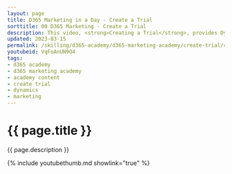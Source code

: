 ```yaml
---
layout: page
title: D365 Marketing in a Day - Create a Trial
sorttitle: 00 D365 Marketing - Create a Trial
description: This video, <strong>Creating a Trial</strong>, provides Dynamics 365 partners with stepy-by-step guidance on how to quickly create a D365 Marketing trial.
updated: 2023-03-15
permalink: /skilling/d365-academy/d365-marketing-academy/create-trial/create-trial
youtubeid: VqFoAnUN9O4
tags: 
- d365 academy
- d365 marketing academy
- academy content
- create trial
- dynamics
- marketing
---
```


# {{ page.title }}

{{ page.description }}

{% include youtubethumb.md showlink="true" %}